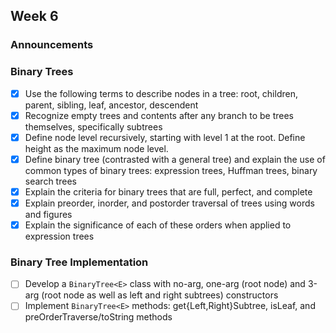 ## Week 6

### Announcements

### Binary Trees

* [x] Use the following terms to describe nodes in a tree: root, children, parent, sibling, leaf, ancestor, descendent
* [x] Recognize empty trees and contents after any branch to be trees themselves, specifically subtrees
* [x] Define node level recursively, starting with level 1 at the root. Define height as the maximum node level.
* [x] Define binary tree (contrasted with a general tree) and explain the use of common types of binary trees: expression trees, Huffman trees, binary search trees
* [x] Explain the criteria for binary trees that are full, perfect, and complete
* [x] Explain preorder, inorder, and postorder traversal of trees using words and figures
* [x] Explain the significance of each of these orders when applied to expression trees

### Binary Tree Implementation

* [ ] Develop a `BinaryTree<E>` class with no-arg, one-arg (root node) and 3-arg (root node as well as left and right subtrees) constructors
* [ ] Implement `BinaryTree<E>` methods: get{Left,Right}Subtree, isLeaf, and preOrderTraverse/toString methods
